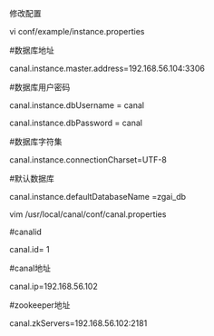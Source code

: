 修改配置

vi conf/example/instance.properties

\#数据库地址

canal.instance.master.address=192.168.56.104:3306

\#数据库用户密码

canal.instance.dbUsername = canal

canal.instance.dbPassword = canal

\#数据库字符集

canal.instance.connectionCharset=UTF-8

\#默认数据库

canal.instance.defaultDatabaseName =zgai\_db



vim /usr/local/canal/conf/canal.properties



\#canalid

canal.id= 1



\#canal地址

canal.ip=192.168.56.102



\#zookeeper地址

canal.zkServers=192.168.56.102:2181



